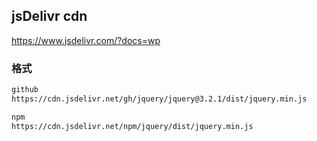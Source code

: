 ## jsDelivr cdn
https://www.jsdelivr.com/?docs=wp
### 格式
```cmd
github
https://cdn.jsdelivr.net/gh/jquery/jquery@3.2.1/dist/jquery.min.js

npm
https://cdn.jsdelivr.net/npm/jquery/dist/jquery.min.js
```

